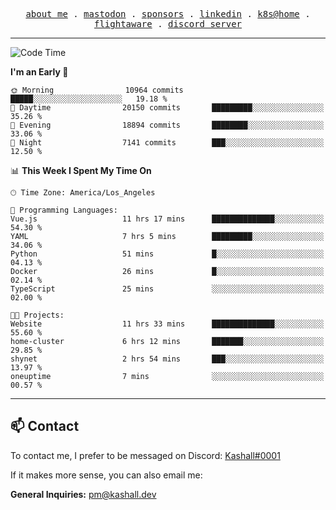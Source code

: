 <p align="center">
  <samp>
    <a href="https://jordanjones.org/">about me</a> .
    <a rel="me" href="https://mastodon.social/@kashall">mastodon</a> .
    <a href="https://github.com/sponsors/kashalls">sponsors</a> .
    <a href="https://linkedin.com/in/jordpjones">linkedin</a> .
    <a href="https://github.com/kashalls/home-cluster">k8s@home</a> .
    <a href="https://flightaware.com/adsb/stats/user/kashalls">flightaware</a> .
    <a href="https://discord.gg/V2WrCfqba9">discord server</a>
  </samp>
</p>

---

<!--START_SECTION:waka-->
![Code Time](http://img.shields.io/badge/Code%20Time-1%2C572%20hrs%206%20mins-blue)

**I'm an Early 🐤** 

```text
🌞 Morning                10964 commits       █████░░░░░░░░░░░░░░░░░░░░   19.18 % 
🌆 Daytime                20150 commits       █████████░░░░░░░░░░░░░░░░   35.26 % 
🌃 Evening                18894 commits       ████████░░░░░░░░░░░░░░░░░   33.06 % 
🌙 Night                  7141 commits        ███░░░░░░░░░░░░░░░░░░░░░░   12.50 % 
```


📊 **This Week I Spent My Time On** 

```text
🕑︎ Time Zone: America/Los_Angeles

💬 Programming Languages: 
Vue.js                   11 hrs 17 mins      ██████████████░░░░░░░░░░░   54.30 % 
YAML                     7 hrs 5 mins        █████████░░░░░░░░░░░░░░░░   34.06 % 
Python                   51 mins             █░░░░░░░░░░░░░░░░░░░░░░░░   04.13 % 
Docker                   26 mins             █░░░░░░░░░░░░░░░░░░░░░░░░   02.14 % 
TypeScript               25 mins             ░░░░░░░░░░░░░░░░░░░░░░░░░   02.00 % 

🐱‍💻 Projects: 
Website                  11 hrs 33 mins      ██████████████░░░░░░░░░░░   55.60 % 
home-cluster             6 hrs 12 mins       ███████░░░░░░░░░░░░░░░░░░   29.85 % 
shynet                   2 hrs 54 mins       ███░░░░░░░░░░░░░░░░░░░░░░   13.97 % 
oneuptime                7 mins              ░░░░░░░░░░░░░░░░░░░░░░░░░   00.57 % 
```


<!--END_SECTION:waka-->

---

## 📫 Contact

To contact me, I prefer to be messaged on Discord:  [Kashall#0001](https://discord.com/users/201077739589992448)

If it makes more sense, you can also email me:

**General Inquiries:** pm@kashall.dev  

